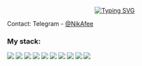 <p align="center">
<a href="https://git.io/typing-svg"><img src="https://readme-typing-svg.demolab.com?font=Fira+Code&pause=1000&color=9A00F7&background=FFFFFF00&width=435&lines=I'm+Nikita+and+I+like+Python" alt="Typing SVG" /></a>
</p>

Contact: Telegram - <a href="https://t.me/NikAfee">@NikAfee</a>

### My stack:
<div id="badges">
  <img src="https://img.shields.io/badge/Python-blue?logo=python&logoColor=yellow&style=for-the-badge" />
  <img src="https://img.shields.io/badge/django-%23092E20.svg?style=for-the-badge&logo=django&logoColor=white" />
  <img src="https://img.shields.io/badge/Django%20REST%20FrameWork-firebrick?logo=django-rest-framework&logoColor=red&style=for-the-badge" />
  <img src="https://img.shields.io/badge/Linux-FCC624?style=for-the-badge&logo=linux&logoColor=black" />
  <img src="https://img.shields.io/badge/Ubuntu-D70A53?style=for-the-badge&logo=ubuntu&logoColor=white" />
  <img src="https://img.shields.io/badge/postgres-%23316192.svg?style=for-the-badge&logo=postgresql&logoColor=white" />
  <img src="https://img.shields.io/badge/gunicorn-FCC624?style=for-the-badge&logo=gunicorn&logoColor=black" />
  <img src="https://img.shields.io/badge/nginx-%23009639.svg?style=for-the-badge&logo=nginx&logoColor=white" />
  <img src="https://img.shields.io/badge/Linux-FCC624?style=for-the-badge&logo=linux&logoColor=black" />
  <img src="https://img.shields.io/badge/Linux-FCC624?style=for-the-badge&logo=linux&logoColor=black" />
</div>
